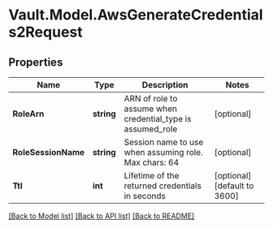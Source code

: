 # Vault.Model.AwsGenerateCredentials2Request

## Properties

Name | Type | Description | Notes
------------ | ------------- | ------------- | -------------
**RoleArn** | **string** | ARN of role to assume when credential_type is assumed_role | [optional] 
**RoleSessionName** | **string** | Session name to use when assuming role. Max chars: 64 | [optional] 
**Ttl** | **int** | Lifetime of the returned credentials in seconds | [optional] [default to 3600]

[[Back to Model list]](../README.md#documentation-for-models) [[Back to API list]](../README.md#documentation-for-api-endpoints) [[Back to README]](../README.md)

